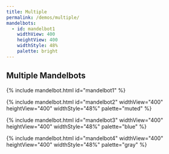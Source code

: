 ```yaml
---
title: Multiple
permalink: /demos/multiple/
mandelbots:
  - id: mandelbot1
    widthView: 400
    heightView: 400
    widthStyle: 48%
    palette: bright
---
```


Multiple Mandelbots
-------------------

{% include mandelbot.html id="mandelbot1" %}

{% include mandelbot.html id="mandelbot2" widthView="400" heightView="400" widthStyle="48%" palette="muted" %}

{% include mandelbot.html id="mandelbot3" widthView="400" heightView="400" widthStyle="48%" palette="blue" %}

{% include mandelbot.html id="mandelbot4" widthView="400" heightView="400" widthStyle="48%" palette="gray" %}
